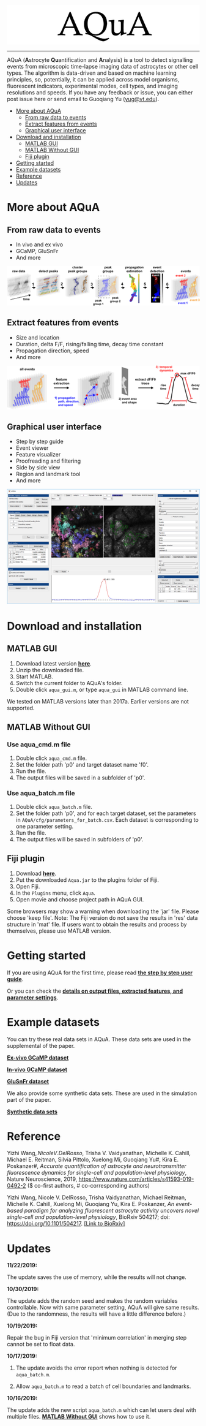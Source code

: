 ![AQuA Logo](img/logo1s.png)

----------------------------------

AQuA (**A**strocyte **Qu**antification and **A**nalysis) is a tool to detect signalling events from microscopic time-lapse imaging data of astrocytes or other cell types. The algorithm is data-driven and based on machine learning principles, so, potentially, it can be applied across model organisms, fluorescent indicators, experimental modes, cell types, and imaging resolutions and speeds. If you have any feedback or issue, you can either post issue here or send email to Guoqiang Yu (yug@vt.edu).

- [More about AQuA](#more-about-aqua)
  - [From raw data to events](#from-raw-data-to-events)
  - [Extract features from events](#extract-features-from-events)
  - [Graphical user interface](#graphical-user-interface)
- [Download and installation](#download-and-installation)
  - [MATLAB GUI](#matlab-gui)
  - [MATLAB Without GUI](#matlab-without-gui)
  - [Fiji plugin](#fiji-plugin)
- [Getting started](#getting-started)
- [Example datasets](#example-datasets)
- [Reference](#reference)
- [Updates](#updates)

# More about AQuA
## From raw data to events
* In vivo and ex vivo
* GCaMP, GluSnFr 
* And more

![Event detection pipeline of AQuA](img/pipeline.png)

## Extract features from events
* Size and location
* Duration, delta F/F, rising/falling time, decay time constant
* Propagation direction, speed
* And more

![Feature extraction](img/features.png)

## Graphical user interface
* Step by step guide
* Event viewer
* Feature visualizer
* Proofreading and filtering
* Side by side view
* Region and landmark tool
* And more

![User interface](img/gui1.png)

# Download and installation
## MATLAB GUI

1. Download latest version **[here](https://github.com/yu-lab-vt/AQuA/archive/master.zip)**.
2. Unzip the downloaded file.
3. Start MATLAB.
4. Switch the current folder to AQuA's folder.
5. Double click `aqua_gui.m`, or type `aqua_gui` in MATLAB command line.

We tested on MATLAB versions later than 2017a. Earlier versions are not supported.

## MATLAB Without GUI
### Use aqua_cmd.m file
1. Double click `aqua_cmd.m` file.
2. Set the folder path 'p0' and target dataset name 'f0'.
3. Run the file.
4. The output files will be saved in a subfolder of 'p0'.

### Use aqua_batch.m file
1. Double click `aqua_batch.m` file.
2. Set the folder path 'p0', and for each target dataset, set the parameters in `AQuA/cfg/parameters_for_batch.csv`. Each dataset is corresponding to one parameter setting.
3. Run the file.
4. The output files will be saved in subfolders of 'p0'.

## Fiji plugin

1. Download **[here](https://github.com/yu-lab-vt/AQuA-Fiji/releases)**.
2. Put the downloaded `Aqua.jar` to the plugins folder of Fiji.
3. Open Fiji.
4. In the `Plugins` menu, click `Aqua`.
5. Open movie and choose project path in AQuA GUI.

Some browsers may show a warning when downloading the 'jar' file. Please choose 'keep file'.
Note: The Fiji version do not save the results in 'res' data structure in 'mat' file. If users want to obtain the results and process by themselves, please use MATLAB version.

# Getting started
If you are using AQuA for the first time, please read
**[the step by step user guide](https://drive.google.com/open?id=1vUZP44KG3B4m4LZXfzcauiyp-Sqd0eJ1)**.

Or you can check the **[details on output files, extracted features, and parameter settings](https://drive.google.com/open?id=1U3oJpEFwv0lXdax6efSnoifcYjJuRzj3)**.

# Example datasets
You can try these real data sets in AQuA. These data sets are used in the supplemental of the paper.

**[Ex-vivo GCaMP dataset](https://drive.google.com/open?id=13tNSFQ1BFV__42TY0lZbHd1VYTRfNyfD)**

**[In-vivo GCaMP dataset](https://drive.google.com/open?id=1TjfFzlg_6BxsFX_l3-P92M5Rp_5j6wiM)**

**[GluSnFr dataset](https://drive.google.com/open?id=1XFJBE18sQTa6svXXRV1TidgNPSv-ldtY)**

We also provide some synthetic data sets. These are used in the simulation part of the paper.

**[Synthetic data sets](https://drive.google.com/open?id=1ljh-X7vkT7ryjk0mR7PXli_-nYThqK7h)**


# Reference
Yizhi Wang$, Nicole V. DelRosso$, Trisha V. Vaidyanathan, Michelle K. Cahill, Michael E. Reitman, Silvia Pittolo, Xuelong Mi, Guoqiang Yu#, Kira E. Poskanzer#, *Accurate quantification of astrocyte and neurotransmitter fluorescence dynamics for single-cell and population-level physiology*, Nature Neuroscience, 2019, https://www.nature.com/articles/s41593-019-0492-2 ($ co-first authors, # co-corresponding authors)

Yizhi Wang, Nicole V. DelRosso, Trisha Vaidyanathan, Michael Reitman, Michelle K. Cahill, Xuelong Mi, Guoqiang Yu, Kira E. Poskanzer, *An event-based paradigm for analyzing fluorescent astrocyte activity uncovers novel single-cell and population-level physiology*, BioRxiv 504217; doi: https://doi.org/10.1101/504217. [[Link to BioRxiv]](https://www.biorxiv.org/content/early/2018/12/21/504217)


# Updates

**11/22/2019:** 

The update saves the use of memory, while the results will not change.

**10/30/2019:** 

The update adds the random seed and makes the random variables controllable. Now with same parameter setting, AQuA will give same results. (Due to the randomness, the results will have a little difference before.)

**10/19/2019:** 

Repair the bug in Fiji version that 'minimum correlation' in merging step cannot be set to float data.

**10/17/2019:** 

1) The update avoids the error report when nothing is detected for `aqua_batch.m`. 

2) Allow `aqua_batch.m` to read a batch of cell boundaries and landmarks.

**10/16/2019:** 

The update adds the new script `aqua_batch.m` which can let users deal with multiple files. **[MATLAB Without GUI](#matlab-without-gui)** shows how to use it.  
